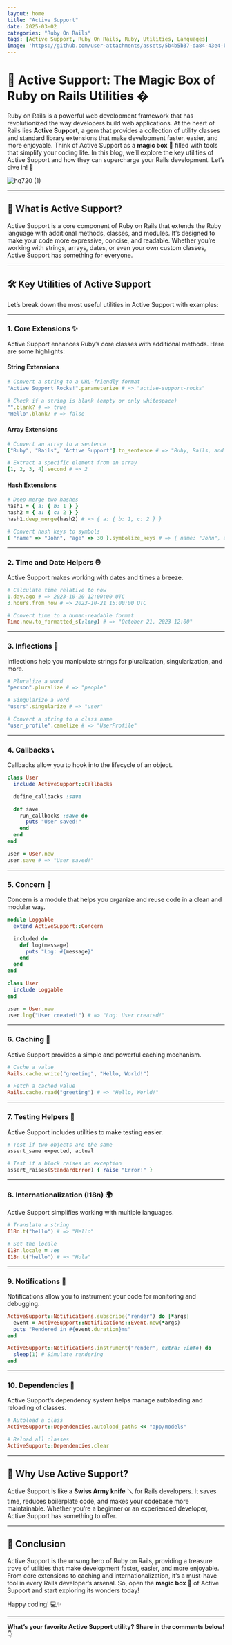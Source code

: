 ```yaml
---
layout: home
title: "Active Support"
date: 2025-03-02
categories: "Ruby On Rails"
tags: [Active Support, Ruby On Rails, Ruby, Utilities, Languages]
image: 'https://github.com/user-attachments/assets/5b4b5b37-da84-43e4-b264-da04125643be'
---
```


# 🚀 **Active Support: The Magic Box of Ruby on Rails Utilities** �

Ruby on Rails is a powerful web development framework that has revolutionized the way developers build web applications. At the heart of Rails lies **Active Support**, a gem that provides a collection of utility classes and standard library extensions that make development faster, easier, and more enjoyable. Think of Active Support as a **magic box** 🧰 filled with tools that simplify your coding life. In this blog, we’ll explore the key utilities of Active Support and how they can supercharge your Rails development. Let’s dive in! 🌊

![hq720 (1)](https://github.com/user-attachments/assets/5b4b5b37-da84-43e4-b264-da04125643be)

---

## 🔑 **What is Active Support?**

Active Support is a core component of Ruby on Rails that extends the Ruby language with additional methods, classes, and modules. It’s designed to make your code more expressive, concise, and readable. Whether you’re working with strings, arrays, dates, or even your own custom classes, Active Support has something for everyone.

---

## 🛠️ **Key Utilities of Active Support**

Let’s break down the most useful utilities in Active Support with examples:

---

### 1. **Core Extensions** ✨

Active Support enhances Ruby’s core classes with additional methods. Here are some highlights:

#### **String Extensions**
```ruby
# Convert a string to a URL-friendly format
"Active Support Rocks!".parameterize # => "active-support-rocks"

# Check if a string is blank (empty or only whitespace)
"".blank? # => true
"Hello".blank? # => false
```

#### **Array Extensions**
```ruby
# Convert an array to a sentence
["Ruby", "Rails", "Active Support"].to_sentence # => "Ruby, Rails, and Active Support"

# Extract a specific element from an array
[1, 2, 3, 4].second # => 2
```

#### **Hash Extensions**
```ruby
# Deep merge two hashes
hash1 = { a: { b: 1 } }
hash2 = { a: { c: 2 } }
hash1.deep_merge(hash2) # => { a: { b: 1, c: 2 } }

# Convert hash keys to symbols
{ "name" => "John", "age" => 30 }.symbolize_keys # => { name: "John", age: 30 }
```

---

### 2. **Time and Date Helpers** ⏰

Active Support makes working with dates and times a breeze.

```ruby
# Calculate time relative to now
1.day.ago # => 2023-10-20 12:00:00 UTC
3.hours.from_now # => 2023-10-21 15:00:00 UTC

# Convert time to a human-readable format
Time.now.to_formatted_s(:long) # => "October 21, 2023 12:00"
```

---

### 3. **Inflections** 📏

Inflections help you manipulate strings for pluralization, singularization, and more.

```ruby
# Pluralize a word
"person".pluralize # => "people"

# Singularize a word
"users".singularize # => "user"

# Convert a string to a class name
"user_profile".camelize # => "UserProfile"
```

---

### 4. **Callbacks** 📞

Callbacks allow you to hook into the lifecycle of an object.

```ruby
class User
  include ActiveSupport::Callbacks

  define_callbacks :save

  def save
    run_callbacks :save do
      puts "User saved!"
    end
  end
end

user = User.new
user.save # => "User saved!"
```

---

### 5. **Concern** 🧩

Concern is a module that helps you organize and reuse code in a clean and modular way.

```ruby
module Loggable
  extend ActiveSupport::Concern

  included do
    def log(message)
      puts "Log: #{message}"
    end
  end
end

class User
  include Loggable
end

user = User.new
user.log("User created!") # => "Log: User created!"
```

---

### 6. **Caching** 💾

Active Support provides a simple and powerful caching mechanism.

```ruby
# Cache a value
Rails.cache.write("greeting", "Hello, World!")

# Fetch a cached value
Rails.cache.read("greeting") # => "Hello, World!"
```

---

### 7. **Testing Helpers** 🧪

Active Support includes utilities to make testing easier.

```ruby
# Test if two objects are the same
assert_same expected, actual

# Test if a block raises an exception
assert_raises(StandardError) { raise "Error!" }
```

---

### 8. **Internationalization (I18n)** 🌍

Active Support simplifies working with multiple languages.

```ruby
# Translate a string
I18n.t("hello") # => "Hello"

# Set the locale
I18n.locale = :es
I18n.t("hello") # => "Hola"
```

---

### 9. **Notifications** 🔔

Notifications allow you to instrument your code for monitoring and debugging.

```ruby
ActiveSupport::Notifications.subscribe("render") do |*args|
  event = ActiveSupport::Notifications::Event.new(*args)
  puts "Rendered in #{event.duration}ms"
end

ActiveSupport::Notifications.instrument("render", extra: :info) do
  sleep(1) # Simulate rendering
end
```

---

### 10. **Dependencies** 🔗

Active Support’s dependency system helps manage autoloading and reloading of classes.

```ruby
# Autoload a class
ActiveSupport::Dependencies.autoload_paths << "app/models"

# Reload all classes
ActiveSupport::Dependencies.clear
```

---

## 🎁 **Why Use Active Support?**

Active Support is like a **Swiss Army knife** 🪛 for Rails developers. It saves time, reduces boilerplate code, and makes your codebase more maintainable. Whether you’re a beginner or an experienced developer, Active Support has something to offer.

---

## 🚀 **Conclusion**

Active Support is the unsung hero of Ruby on Rails, providing a treasure trove of utilities that make development faster, easier, and more enjoyable. From core extensions to caching and internationalization, it’s a must-have tool in every Rails developer’s arsenal. So, open the **magic box** 🧰 of Active Support and start exploring its wonders today!

Happy coding! 💻✨

---

**What’s your favorite Active Support utility? Share in the comments below!** 👇
